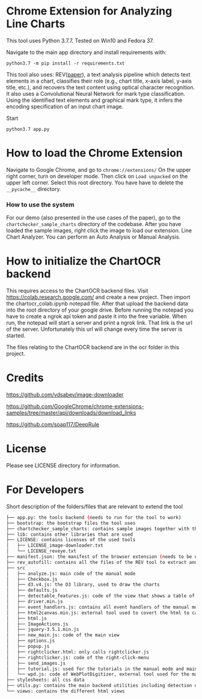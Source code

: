 # Chrome Extension for Analyzing Line Charts

This tool uses Python 3.7.7. Tested on Win10 and Fedora 37.

Navigate to the main app directory and install requirements with:

```
python3.7 -m pip install -r requirements.txt
```

This tool also uses:
REV([paper](http://idl.cs.washington.edu/papers/reverse-engineering-vis/)), a text analysis pipeline which detects text elements in a chart, classifies their role (e.g., chart title, x-axis label, y-axis title, etc.), and recovers the text content using optical character recognition. It also uses a Convolutional Neural Network for mark type classification. Using the identified text elements and graphical mark type, it infers the encoding specification of an input chart image.

Start
```
python3.7 app.py
```

# How to load the Chrome Extension

Navigate to Google Chrome, and go to `chrome://extensions/`
On the upper right corner, turn on developer mode. Then click on `Load unpacked` on the upper left corner. Select this root directory.
You have have to delete the ``__pycache__`` directory.

### How to use the system
For our demo (also presented in the use cases of the paper), go to the `chartchecker_sample_charts` directory of the codebase.
After you have loaded the sample images, right click the image to load our extension.
Line Chart Analyzer.
You can perform an Auto Analysis or Manual Analysis.

# How to initialize the ChartOCR backend

This requires access to the ChartOCR backend files.
Visit https://colab.research.google.com/ and create a new project. Then import the chartocr_colab.ipynb notepad file.
After that upload the backend data into the root directory of your google drive.
Before running the notepad you have to create a ngrok api token and paste it into the free variable.
When run, the notepad will start a server and print a ngrok link.
That link is the url of the server.
Unfortunately this url will change every time the server is started.

The files relating to the ChartOCR backend are in the ocr folder in this project. 

# Credits

https://github.com/vdsabev/image-downloader

https://github.com/GoogleChrome/chrome-extensions-samples/tree/master/api/downloads/download_links

https://github.com/soap117/DeepRule

# License

Please see LICENSE directory for information.

# For Developers

Short description of the folders/files that are relevant to extend the tool
```bash
├── app.py: the tools backend (needs to run for the tool to work)
├── bootstrap: the bootstrap files the tool uses
├── chartchecker_sample_charts: contains sample images together with their csv files that the tool currently needs for automatic analysis
├── lib: contains other libraries that are used
├── LICENSE: contains licenses of the used tools
│   ├── LICENSE_image-downloader.txt
│   └── LICENSE_reveye.txt
├── manifest.json: the manifest of the browser extension (needs to be updated to 3.0)
├── rev_autofill: contains all the files of the REV tool to extract and classify text data in charts
├── src
│   ├── analyze.js: main code of the manual mode
│   ├── Checkbox.js
│   ├── d3.v4.js: the D3 library, used to draw the charts
│   ├── defaults.js
│   ├── detectable_features.js: code of the view that shows a table of all misleading features our tool can detect
│   ├── driver.min.js
│   ├── event_handlers.js: contains all event handlers of the manual mode
│   ├── html2canvas.min.js: external tool used to covert the html to canvas for sharing
│   ├── html.js
│   ├── ImageActions.js
│   ├── jquery-3.5.1.min.js
│   ├── new_main.js: code of the main view
│   ├── options.js
│   ├── popup.js
│   ├── rightclicker.html: only calls rightclicker.js
│   ├── rightclicker.js: code of the right-click-menu
│   ├── send_images.js
│   ├── tutorial.js: used for the tutorials in the manual mode and main view
│   └── wpd.js: code of WebPlotDigitizer, external tool used for the manual mode
├── stylesheets: all css data
├── utils.py: contains the main backend utilities including detection of all misleading features
└── views: contains the different html views

```